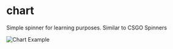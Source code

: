 # chart
Simple spinner for learning purposes. Similar to CSGO Spinners


![Chart Example](http://i.imgur.com/JgNG3JL.gif)
